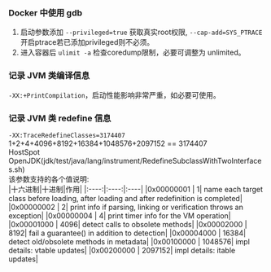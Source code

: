 ### Docker 中使用 gdb

1. 启动参数添加 `--privileged=true` 获取真实root权限, `--cap-add=SYS_PTRACE` 开启ptrace若已添加privileged则不必须。
2. 进入容器后 `ulimit -a` 检查coredump限制，必要可调整为 unlimited。

### 记录 JVM 类编译信息

`-XX:+PrintCompilation`，启动性能影响非常严重，如必要可使用。

### 记录 JVM 类 redefine 信息

`-XX:TraceRedefineClasses=3174407`    
1+2+4+4096+8192+16384+1048576+2097152 == 3174407  
HostSpot OpenJDK(jdk/test/java/lang/instrument/RedefineSubclassWithTwoInterfaces.sh)  
该参数支持的各个值说明:    
|十六进制|十进制|作用|
|:----:|:----:|:----|
|0x00000001 | 1| name each target class before loading, after loading and after redefinition is completed|
|0x00000002 | 2| print info if parsing, linking or verification throws an exception|
|0x00000004 | 4| print timer info for the VM operation|
|0x00001000 | 4096| detect calls to obsolete methods|
|0x00002000 | 8192| fail a guarantee() in addition to detection|
|0x00004000 | 16384| detect old/obsolete methods in metadata|
|0x00100000 | 1048576| impl details: vtable updates|
|0x00200000 | 2097152| impl details: itable updates|

